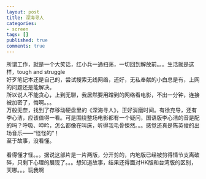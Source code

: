 ```yaml
---
layout: post
title: 深海寻人
categories:
- screen
tags: []
published: true
comments: true
---
```

<p><p>所谓工作，就是一个大笑话，红小兵一通扫荡，一切回到解放前。。。生活就是这样，tough and struggle<br />好歹笔记本还是自己的，尝试搜索无线网络，还好，无私奉献的小白总是有，上网的问题还是能解决。<br />所以说人不能贪心，上到无聊，我居然要用蹭到的网络看电影，不出一分钟，连接被加密了，悔啊。。。<br />万般无奈，找到了存移动硬盘里的《深海寻人》，正好消磨时间。有徐克导，还有李心洁，应该值得一看。可是围绕整场电影都有一个疑问，国语版李心洁的音是配的吗？呼吸、呻吟，怎么都像在叫床，听得我毛骨悚然。。。感觉还真是陈英俊的出场音乐——“怪怪的”！<br />至于故事，没看懂。<br /><br />看得懂才怪。。。据说这部片是一片两版，分开剪的，内地版已经被剪得情节支离破碎，只剩下心理的展现了。。。想知道故事，结果还得面对HK版和台湾版的区别，天哪。。。玩我啊</p></p>
